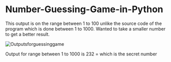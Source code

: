 # Number-Guessing-Game-in-Python

This output is on the range between 1 to 100 unlike the source code of the program which is done between 1 to 1000.
Wanted to take a smaller number to get a better result.

![Outputsforguessinggame](https://github.com/akshaybannatti/Number-Guessing-Game-in-Python/assets/50884750/a9b074dc-fb8b-4096-ae6f-adb5f5f66f7c)

Output for range between 1 to 1000 is 232 = which is the secret number 

